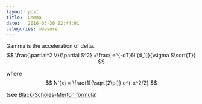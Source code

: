 ```yaml
---
layout: post
title:  Gamma
date:   2016-03-30 22:44:01
categories: measure
---
```


Gamma is the acceleration of delta.
$$ \frac{\partial^2 V}{\partial S^2} =\frac{ e^{-qT}N'(d_1)}{\sigma S\sqrt{T}}
$$

where $$ N'(x) = \frac{1}{\sqrt{2\pi}} e^{-x^2/2} $$

(see [Black-Scholes-Merton formula](../methods/black-scholes-merton.html))
